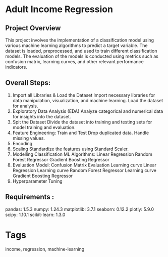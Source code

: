 # Adult Income Regression

## Project Overview

This project involves the implementation of a classification model using various machine learning algorithms to predict a target variable. 
The dataset is loaded, preprocessed, and used to train different classification models. 
The evaluation of the models is conducted using metrics such as confusion matrix, learning curves, and other relevant performance indicators.
## Overall Steps:
1. Import all Libraries & Load the Dataset
   Import necessary libraries for data manipulation, visualization, and machine learning.
   Load the dataset for analysis.
2. Exploratory Data Analysis (EDA)
   Analyze categorical and numerical data for insights into the dataset.
3. Spit the Dataset
   Divide the dataset into training and testing sets for model training and evaluation.
4. Feature Engineering: Train and Test
    Drop duplicated data.
    Handle missing values.
5. Encoding
6. Scaling
   Standardize the features using Standard Scaler.
7. Modelling Classification ML Algorithms:
    Linear Regression
    Random Forest Regressor
    Gradient Boosting Regressor
8. Evaluation Model:
    Confusion Matrix Evaluation
    Learning curve Linear Regression
    Learning curve Random Forest Regressor
    Learning curve Gradient Boosting Regressor
9. Hyperparameter Tuning

## Requirements :
pandas: 1.5.3
numpy: 1.24.3
matplotlib: 3.7.1
seaborn: 0.12.2
plotly: 5.9.0
scipy: 1.10.1
scikit-learn: 1.3.0

# Tags 
income, regression, machine-learning
